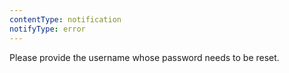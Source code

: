```yaml
---
contentType: notification
notifyType: error
---
```


Please provide the username whose password needs to be reset.
